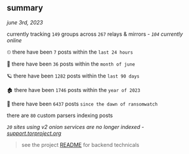 
## summary
_june 3rd, 2023_

currently tracking `149` groups across `267` relays & mirrors - _`104` currently online_

⏲ there have been `7` posts within the `last 24 hours`

🦈 there have been `36` posts within the `month of june`

🪐 there have been `1282` posts within the `last 90 days`

🏚 there have been `1746` posts within the `year of 2023`

🦕 there have been `6437` posts `since the dawn of ransomwatch`

there are `80` custom parsers indexing posts

_`20` sites using v2 onion services are no longer indexed - [support.torproject.org](https://support.torproject.org/onionservices/v2-deprecation/)_

> see the project [README](https://github.com/joshhighet/ransomwatch#ransomwatch--) for backend technicals
